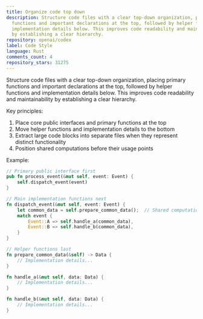 ```yaml
---
title: Organize code top down
description: Structure code files with a clear top-down organization, placing primary
  functions and important declarations at the top, followed by helper functions and
  implementation details below. This improves code readability and maintainability
  by establishing a clear hierarchy.
repository: openai/codex
label: Code Style
language: Rust
comments_count: 4
repository_stars: 31275
---
```


Structure code files with a clear top-down organization, placing primary functions and important declarations at the top, followed by helper functions and implementation details below. This improves code readability and maintainability by establishing a clear hierarchy.

Key principles:
1. Place core public interfaces and primary functions at the top
2. Move helper functions and implementation details to the bottom
3. Extract large code blocks into separate files when they represent distinct functionality
4. Position shared computations before their usage points

Example:
```rust
// Primary public interface first
pub fn process_event(&mut self, event: Event) {
    self.dispatch_event(event)
}

// Main implementation functions next
fn dispatch_event(&mut self, event: Event) {
    let common_data = self.prepare_common_data();  // Shared computation moved up
    match event {
        Event::A => self.handle_a(common_data),
        Event::B => self.handle_b(common_data),
    }
}

// Helper functions last
fn prepare_common_data(&self) -> Data {
    // Implementation details...
}

fn handle_a(&mut self, data: Data) {
    // Implementation details...
}

fn handle_b(&mut self, data: Data) {
    // Implementation details...
}
```